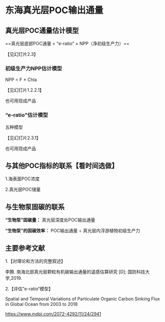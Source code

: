 # 东海真光层POC输出通量



## 真光层POC通量估计模型

==真光层底部POC通量 =  “e-ratio”    ×    NPP（净初级生产力）==

【见幻灯片2.3】

### 初级生产力NPP估计模型

NPP   =   F   ×   Chla

【见幻灯片1.2.2.1】

也可用现成产品

### “e-ratio"估计模型

五种模型

【见幻灯片2.3.1】

也可用现成产品

## 与其他POC指标的联系【看时间选做】

1.海表面POC浓度

2.真光层POC储量

## 与生物泵固碳的联系

**“生物泵”固碳量：**        真光层深度处POC输出通量

**“生物泵”的固碳效率：** POC输出通量 ÷ 真光层内浮游植物初级生产力



## 主要参考文献

1.【对理论和方法的完整叙述】

李腾. 南海北部真光层颗粒有机碳输出通量的遥感估算研究 [D]; 国防科技大学,2019.

2.【评估”e-ratio“模型】

Spatial and Temporal Variations of Particulate Organic Carbon Sinking Flux in Global Ocean from 2003 to 2018

https://www.mdpi.com/2072-4292/11/24/2941

